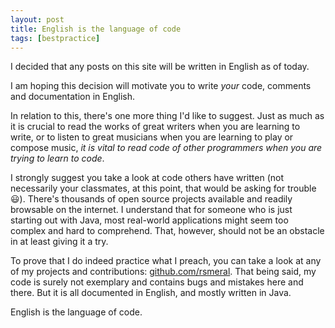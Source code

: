 ```yaml
---
layout: post
title: English is the language of code
tags: [bestpractice]
---
```


<span class="lead">
I decided that any posts on this site will be written in English as of today.
</span>

I am hoping this decision will motivate you to write *your* code, comments and documentation in English.

In relation to this, there's one more thing I'd like to suggest. Just as much as it is crucial to read the works of great writers when you are learning to write, or to listen to great musicians when you are learning to play or compose music, *it is vital to read code of other programmers when you are trying to learn to code*.

I strongly suggest you take a look at code others have written (not necessarily your classmates, at this point, that would be asking for trouble :smiley:). There's thousands of open source projects available and readily browsable on the internet. I understand that for someone who is just starting out with Java, most real-world applications might seem too complex and hard to comprehend. That, however, should not be an obstacle in at least giving it a try.

To prove that I do indeed practice what I preach, you can take a look at any of my projects and contributions: [github.com/rsmeral](https://github.com/rsmeral). That being said, my code is surely not exemplary and contains bugs and mistakes here and there. But it is all documented in English, and mostly written in Java.

English is the language of code.